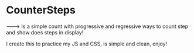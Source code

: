 # CounterSteps

---> Is a simple count with progressive and regressive ways to count step and show does steps in display!

I create this to practice my JS and CSS, is simple and clean, enjoy!

